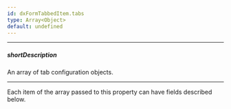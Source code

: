 ```yaml
---
id: dxFormTabbedItem.tabs
type: Array<Object>
default: undefined
---
```

---
##### shortDescription
An array of tab configuration objects.

---
Each item of the array passed to this property can have fields described below.